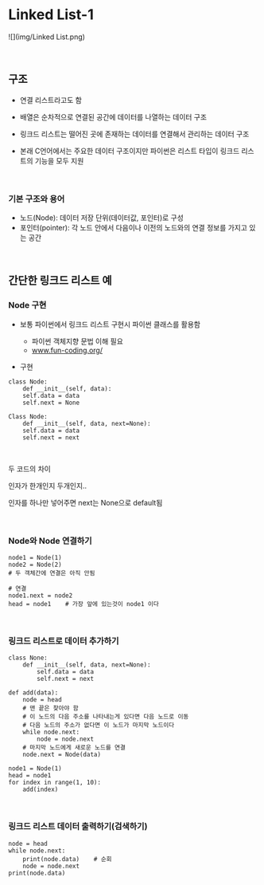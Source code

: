 # Linked List-1



![](img/Linked List.png)


<br>

## 구조

- 연결 리스트라고도 함

- 배열은 순차적으로 연결된 공간에 데이터를 나열하는 데이터 구조

- 링크드 리스트는 떨어진 곳에 존재하는 데이터를 연결해서 관리하는 데이터 구조

- 본래 C언어에서는 주요한 데이터 구조이지만 파이썬은 리스트 타입이 링크드 리스트의 기능을 모두 지원



<br>



### 기본 구조와 용어

- 노드(Node): 데이터 저장 단위(데이터값, 포인터)로 구성
- 포인터(pointer): 각 노드 안에서 다음이나 이전의 노드와의 연결 정보를 가지고 있는 공간



<br>



## 간단한 링크드 리스트 예

### Node 구현

- 보통 파이썬에서 링크드 리스트 구현시 파이썬 클래스를 활용함
  - 파이썬 객체지향 문법 이해 필요
  - www.fun-coding.org/



- 구현

```
class Node:
	def __init__(self, data):
	self.data = data
	self.next = None
```



```
Class Node:
	def __init__(self, data, next=None):
	self.data = data
	self.next = next
```

<br>

두 코드의 차이

인자가 한개인지 두개인지..

인자를 하나만 넣어주면 next는 None으로 default됨



<br>

### Node와 Node 연결하기



```
node1 = Node(1)
node2 = Node(2)
# 두 객체간에 연결은 아직 안됨

# 연결
node1.next = node2
head = node1	# 가장 앞에 있는것이 node1 이다
```



<br>

### 링크드 리스트로 데이터 추가하기

```
class None:
	def __init__(self, data, next=None):
		self.data = data
		self.next = next
		
def add(data):
	node = head
	# 맨 끝은 찾아야 함
	# 이 노드의 다음 주소를 나타내는게 있다면 다음 노드로 이동
	# 다음 노드의 주소가 없다면 이 노드가 마지막 노드이다
	while node.next:
		node = node.next
	# 마지막 노드에게 새로운 노드를 연결
	node.next = Node(data)
```



```
node1 = Node(1)
head = node1
for index in range(1, 10):
	add(index)

```



<br>

### 링크드 리스트 데이터 출력하기(검색하기)

```
node = head
while node.next:
	print(node.data)	# 순회
	node = node.next
print(node.data)
```

